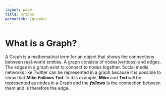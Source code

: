 ```yaml
---
layout: page
title: Graphs
permalink: /graphs/
---
```


# What is a Graph?


A Graph is a mathematical term for an object that shows the connections between real-world entities. A graph consists of nodes(vertices) and edges. The edges in a graph exist to connect to nodes together. Social media networks like Twitter can be represented in a graph because it is possible to show that **Mike** ***Follows*** **Ted**. In this example, **Mike** and **Ted** will be represented as nodes in a Graph and the ***follows*** is the connection between them and is therefore the edge. 
